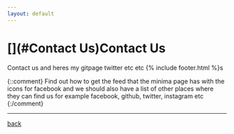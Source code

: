 ```yaml
---
layout: default
---
```


# [](#Contact Us)Contact Us

Contact us and heres my gitpage twitter etc etc {% include footer.html %}s

{::comment}
Find out how to get the feed that the minima page has with the icons for facebook and we should also have a list of other places where they can find us
for example facebook, github, twitter, instagram etc
{:/comment}

* * *
[back](./)

